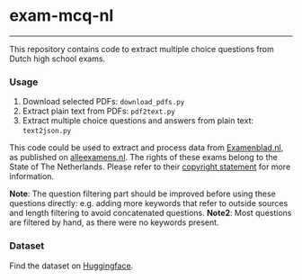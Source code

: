 # exam-mcq-nl

---

This repository contains code to extract multiple choice questions from Dutch high school exams.

### Usage

1. Download selected PDFs: ``download_pdfs.py``
2. Extract plain text from PDFs: ``pdf2text.py``
3. Extract multiple choice questions and answers from plain text: ``text2json.py``


This code could be used to extract and process data from [Examenblad.nl](https://www.examenblad.nl), as published on [alleexamens.nl](alleexamens.nl). The rights of these exams belong to the State of The Netherlands. Please refer to their [copyright statement](https://www.examenblad.nl/over-examenblad/copyright) for more information.

**Note**: The question filtering part should be improved before using these questions directly: e.g. adding more keywords that refer to outside sources and length filtering to avoid concatenated questions.
**Note2**: Most questions are filtered by hand, as there were no keywords present.

### Dataset

Find the dataset on [Huggingface](https://huggingface.co/datasets/jjzha/dutch-central-exam-mcq).
